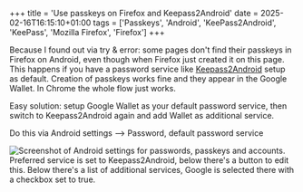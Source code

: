 +++
title = 'Use passkeys on Firefox and Keepass2Android'
date = 2025-02-16T16:15:10+01:00
tags = ['Passkeys', 'Android', 'KeePass2Android', 'KeePass', 'Mozilla Firefox', 'Firefox']
+++

Because I found out via try & error: some pages don't find their passkeys in Firefox on Android, even though when Firefox just created it on this page. This happens if you have a password service  like [Keepass2Android](https://philipp.crocoll.net/keepass2android/index.php) setup as default. Creation of passkeys works fine and they appear in the Google Wallet. In Chrome the whole flow just works.

Easy solution: setup Google Wallet as your default password service, then switch to Keepass2Android again and add Wallet as additional service.

Do this via Android settings --> Password, default password service

![Screenshot of Android settings for passwords, passkeys and accounts. Preferred service is set to Keepass2Android, below there's a button to edit this. Below there's a list of additional services, Google is selected there with a checkbox set to true.](../android-passwords-passkeys.png)

